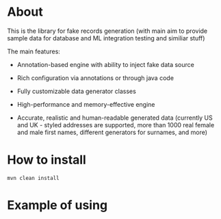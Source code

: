 # About

This is the library for fake records generation (with main aim to provide sample data for database and ML integration testing and similiar stuff)


The main features:

* Annotation-based engine with ability to inject fake data source

* Rich configuration via annotations or through java code

* Fully customizable data generator classes

* High-performance and memory-effective engine

* Accurate, realistic and human-readable generated data (currently US and UK - styled addresses are supported, more than 1000 real female and male first names, different generators for surnames, and more)

# How to install

```
mvn clean install
```



# Example of using


